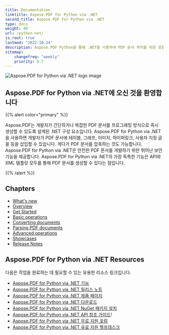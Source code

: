 ```yaml
---
title: Documentation
linktitle: Aspose.PDF for Python via .NET
second_title: Aspose.PDF for Python via .NET
type: docs
weight: 40
url: /python-net/
is_root: true
lastmod: "2022-10-24"
description: Aspose.PDF Python을 통해 .NET을 사용하여 PDF 문서 처리를 위한 응용 프로그램을 모든 플랫폼에서 Python을 사용하여 만드는 방법을 배우세요. 튜토리얼, 샘플 코드 등을 탐색하세요.
sitemap:
    changefreq: "weekly"
    priority: 0.7
---
```


![Aspose.PDF for Python via .NET logo image](aspose_pdf-for-python-net.png)

<h2>Aspose.PDF for Python via .NET에 오신 것을 환영합니다</h2>

{{% alert color="primary" %}}

Aspose.PDF는 개발자가 간단하거나 복잡한 PDF 문서를 프로그래밍 방식으로 즉시 생성할 수 있도록 설계된 .NET 구성 요소입니다.
 Aspose.PDF for Python via .NET을 사용하면 개발자가 PDF 문서에 테이블, 그래프, 이미지, 하이퍼링크, 사용자 지정 글꼴 등을 삽입할 수 있습니다. 게다가 PDF 문서를 압축하는 것도 가능합니다. Aspose.PDF for Python via .NET은 안전한 PDF 문서를 개발하기 위한 뛰어난 보안 기능을 제공합니다. Aspose.PDF for Python via .NET의 가장 독특한 기능은 API와 XML 템플릿 모두를 통해 PDF 문서를 생성할 수 있다는 점입니다.

{{% /alert %}}

<h2>Chapters</h2>

- [What's new](/pdf/python-net/whatsnew/)
- [Overview](/pdf/python-net/overview/)
- [Get Started](/pdf/python-net/get-started/)
- [Basic operations](/pdf/python-net/basic-operations/)
- [Converting documents](/pdf/python-net/converting/)
- [Parsing PDF documents](/pdf/python-net/parsing/)
- [Advanced operations](/pdf/python-net/advanced-operations/)
- [Showcases](/pdf/python-net/showcases/)
- [Release Notes](https://releases.aspose.com/pdf/pythonnet/release-notes/)

<h2>Aspose.PDF for Python via .NET Resources</h2>

다음은 작업을 완료하는 데 필요할 수 있는 유용한 리소스 링크입니다.
- [Aspose.PDF for Python via .NET 기능](/pdf/python-net/key-features/)
- [Aspose.PDF for Python via .NET 릴리스 노트](https://releases.aspose.com/pdf/pythonnet/release-notes/)
- [Aspose.PDF for Python via .NET 제품 페이지](https://products.aspose.com/pdf/python-net/)
- [Aspose.PDF for Python via .NET 다운로드](https://releases.aspose.com/pdf/pythonnet/)
- [Aspose.PDF for Python via .NET NuGet 패키지 설치](https://www.nuget.org/packages/Aspose.PDF/)
- [Aspose.PDF for Python via .NET API 참조 가이드](https://reference.aspose.com/pdf/net)!
- [Aspose.PDF for Python via .NET 무료 지원 포럼](https://forum.aspose.com/c/pdf/10)
- [Aspose.PDF for Python via .NET 유료 지원 헬프데스크](https://helpdesk.aspose.com/)